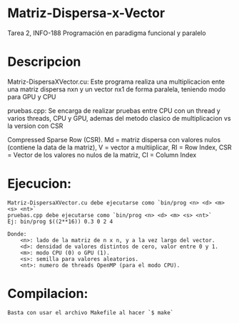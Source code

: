 # Matriz-Dispersa-x-Vector
Tarea 2, INFO-188 Programación en paradigma funcional y paralelo

# Descripcion
Matriz-DispersaXVector.cu: Este programa realiza una multiplicacion ente una matriz dispersa nxn y un vector nx1 de forma paralela, teniendo modo para GPU y CPU

pruebas.cpp: Se encarga de realizar pruebas entre CPU con un thread y varios threads, CPU y GPU, ademas del metodo clasico de multiplicacion vs la version con CSR

Compressed Sparse Row (CSR).
Md = matriz dispersa con valores nulos (contiene la data de la matriz), V = vector a multiiplicar,
RI = Row Index, CSR  = Vector de los valores no nulos de la matriz, CI = Column Index

# Ejecucion:
    Matriz-DispersaXVector.cu debe ejecutarse como `bin/prog <n> <d> <m> <s> <nt>`
    pruebas.cpp debe ejecutarse como `bin/prog <n> <d> <m> <s> <nt>`
    Ej: bin/prog $((2**16)) 0.3 0 2 4
    
    Donde:
        <n>: lado de la matriz de n x n, y a la vez largo del vector.
        <d>: densidad de valores distintos de cero, valor entre 0 y 1.
        <m>: modo CPU (0) o GPU (1).
        <s>: semilla para valores aleatorios.
        <nt>: numero de threads OpenMP (para el modo CPU).

# Compilacion:
    Basta con usar el archivo Makefile al hacer `$ make`
